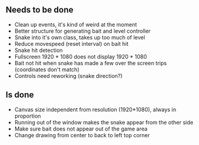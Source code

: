 ## Needs to be done
* Clean up events, it's kind of weird at the moment
* Better structure for generating bait and level controller
* Snake into it's own class, takes up too much of level
* Reduce movespeed (reset interval) on bait hit
* Snake hit detection
* Fullscreen 1920 * 1080 does not display 1920 * 1080
* Bait not hit when snake has made a few over the screen trips (coordinates don't match)
* Controls need reworking (snake direction?)

## Is done

* Canvas size independent from resolution (1920*1080), always in proportion
* Running out of the window makes the snake appear from the other side
* Make sure bait does not appear out of the game area
* Change drawing from center to back to left top corner
